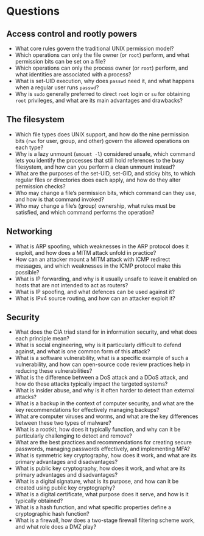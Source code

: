 # Questions

## Access control and rootly powers

- What core rules govern the traditional UNIX permission model?
- Which operations can only the file owner (or `root`) perform, and what permission bits can be set on a file?
- Which operations can only the process owner (or `root`) perform, and what identities are associated with a process?
- What is set-UID execution, why does `passwd` need it, and what happens when a regular user runs `passwd`?
- Why is `sudo` generally preferred to direct `root` login or `su` for obtaining `root` privileges, and what are its main advantages and drawbacks?

## The filesystem

- Which file types does UNIX support, and how do the nine permission bits (`rwx` for user, group, and other) govern the allowed operations on each type?
- Why is a lazy unmount (`umount -l`) considered unsafe, which command lets you identify the processes that still hold references to the busy filesystem, and how can you perform a clean unmount instead?
- What are the purposes of the set-UID, set-GID, and sticky bits, to which regular files or directories does each apply, and how do they alter permission checks?
- Who may change a file’s permission bits, which command can they use, and how is that command invoked?
- Who may change a file’s (group) ownership, what rules must be satisfied, and which command performs the operation?

## Networking

- What is ARP spoofing, which weaknesses in the ARP protocol does it exploit, and how does a MITM attack unfold in practice?
- How can an attacker mount a MITM attack with ICMP redirect messages, and which weaknesses in the ICMP protocol make this possible?
- What is IP forwarding, and why is it usually unsafe to leave it enabled on hosts that are not intended to act as routers?
- What is IP spoofing, and what defences can be used against it?
- What is IPv4 source routing, and how can an attacker exploit it?

## Security

- What does the CIA triad stand for in information security, and what does each principle mean?
- What is social engineering, why is it particularly difficult to defend against, and what is one common form of this attack?
- What is a software vulnerability, what is a specific example of such a vulnerability, and how can open-source code review practices help in reducing these vulnerabilities?
- What is the difference between a DoS attack and a DDoS attack, and how do these attacks typically impact the targeted systems?
- What is insider abuse, and why is it often harder to detect than external attacks?
- What is a backup in the context of computer security, and what are the key recommendations for effectively managing backups?
- What are computer viruses and worms, and what are the key differences between these two types of malware?
- What is a rootkit, how does it typically function, and why can it be particularly challenging to detect and remove?
- What are the best practices and recommendations for creating secure passwords, managing passwords effectively, and implementing MFA?
- What is symmetric key cryptography, how does it work, and what are its primary advantages and disadvantages?
- What is public key cryptography, how does it work, and what are its primary advantages and disadvantages?
- What is a digital signature, what is its purpose, and how can it be created using public key cryptography?
- What is a digital certificate, what purpose does it serve, and how is it typically obtained?
- What is a hash function, and what specific properties define a cryptographic hash function?
- What is a firewall, how does a two-stage firewall filtering scheme work, and what role does a DMZ play?